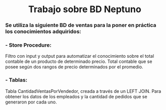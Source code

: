 <h1 align="center"> Trabajo sobre BD Neptuno </h1>

<h3>
Se utiliza la siguiente BD de ventas para la poner en práctica los conocimientos adquiridos:
</h3>
 <h3>- Store Procedure:</h3>
      Filtro con input y output para automatizar el conocimiento sobre el total contable de un producto de determinado precio.
      Total contable que se posee según dos rangos de precio determinados por el promedio.
 <h3>- Tablas:</h3>
      Tabla CantidadVentasPorVendedor, creada a través de un LEFT JOIN. Para obtener los datos de los empleados y la cantidad de pedidos que se generaron por cada uno.
      
